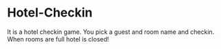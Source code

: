 # Hotel-Checkin
It is a hotel checkin game. You pick a guest and room name and checkin. When rooms are full hotel is closed!
